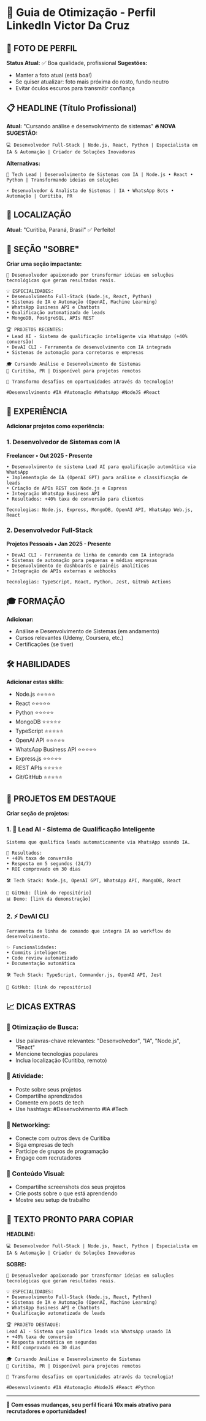 # 🚀 Guia de Otimização - Perfil LinkedIn Victor Da Cruz

## 📸 FOTO DE PERFIL
**Status Atual:** ✅ Boa qualidade, profissional
**Sugestões:**
- Manter a foto atual (está boa!)
- Se quiser atualizar: foto mais próxima do rosto, fundo neutro
- Evitar óculos escuros para transmitir confiança

## 📋 HEADLINE (Título Profissional)
**Atual:** "Cursando análise e desenvolvimento de sistemas"
**🔥 NOVA SUGESTÃO:**
```
💻 Desenvolvedor Full-Stack | Node.js, React, Python | Especialista em IA & Automação | Criador de Soluções Inovadoras
```

**Alternativas:**
```
🚀 Tech Lead | Desenvolvimento de Sistemas com IA | Node.js • React • Python | Transformando ideias em soluções
```
```
⚡ Desenvolvedor & Analista de Sistemas | IA • WhatsApp Bots • Automação | Curitiba, PR
```

## 📍 LOCALIZAÇÃO
**Atual:** "Curitiba, Paraná, Brasil" ✅ Perfeito!

## 🎯 SEÇÃO "SOBRE"
**Criar uma seção impactante:**

```
🚀 Desenvolvedor apaixonado por transformar ideias em soluções tecnológicas que geram resultados reais.

💡 ESPECIALIDADES:
• Desenvolvimento Full-Stack (Node.js, React, Python)
• Sistemas de IA e Automação (OpenAI, Machine Learning)
• WhatsApp Business API e Chatbots
• Qualificação automatizada de leads
• MongoDB, PostgreSQL, APIs REST

🏆 PROJETOS RECENTES:
• Lead AI - Sistema de qualificação inteligente via WhatsApp (+40% conversão)
• DevAI CLI - Ferramenta de desenvolvimento com IA integrada
• Sistemas de automação para corretoras e empresas

🎓 Cursando Análise e Desenvolvimento de Sistemas
📍 Curitiba, PR | Disponível para projetos remotos

💼 Transformo desafios em oportunidades através da tecnologia!

#Desenvolvimento #IA #Automação #WhatsApp #NodeJS #React
```

## 💼 EXPERIÊNCIA
**Adicionar projetos como experiência:**

### 1. Desenvolvedor de Sistemas com IA
**Freelancer • Out 2025 - Presente**
```
• Desenvolvimento de sistema Lead AI para qualificação automática via WhatsApp
• Implementação de IA (OpenAI GPT) para análise e classificação de leads
• Criação de APIs REST com Node.js e Express
• Integração WhatsApp Business API
• Resultados: +40% taxa de conversão para clientes

Tecnologias: Node.js, Express, MongoDB, OpenAI API, WhatsApp Web.js, React
```

### 2. Desenvolvedor Full-Stack
**Projetos Pessoais • Jan 2025 - Presente**
```
• DevAI CLI - Ferramenta de linha de comando com IA integrada
• Sistemas de automação para pequenas e médias empresas
• Desenvolvimento de dashboards e painéis analíticos
• Integração de APIs externas e webhooks

Tecnologias: TypeScript, React, Python, Jest, GitHub Actions
```

## 🎓 FORMAÇÃO
**Adicionar:**
- Análise e Desenvolvimento de Sistemas (em andamento)
- Cursos relevantes (Udemy, Coursera, etc.)
- Certificações (se tiver)

## 🛠️ HABILIDADES
**Adicionar estas skills:**
- Node.js ⭐⭐⭐⭐⭐
- React ⭐⭐⭐⭐⭐
- Python ⭐⭐⭐⭐⭐
- MongoDB ⭐⭐⭐⭐⭐
- TypeScript ⭐⭐⭐⭐⭐
- OpenAI API ⭐⭐⭐⭐⭐
- WhatsApp Business API ⭐⭐⭐⭐⭐
- Express.js ⭐⭐⭐⭐⭐
- REST APIs ⭐⭐⭐⭐⭐
- Git/GitHub ⭐⭐⭐⭐⭐

## 📁 PROJETOS EM DESTAQUE
**Criar seção de projetos:**

### 1. 🤖 Lead AI - Sistema de Qualificação Inteligente
```
Sistema que qualifica leads automaticamente via WhatsApp usando IA.

🎯 Resultados:
• +40% taxa de conversão
• Resposta em 5 segundos (24/7)
• ROI comprovado em 30 dias

🛠️ Tech Stack: Node.js, OpenAI GPT, WhatsApp API, MongoDB, React

🔗 GitHub: [link do repositório]
📊 Demo: [link da demonstração]
```

### 2. ⚡ DevAI CLI
```
Ferramenta de linha de comando que integra IA ao workflow de desenvolvimento.

✨ Funcionalidades:
• Commits inteligentes
• Code review automatizado
• Documentação automática

🛠️ Tech Stack: TypeScript, Commander.js, OpenAI API, Jest

🔗 GitHub: [link do repositório]
```

## 📈 DICAS EXTRAS

### 🎯 Otimização de Busca:
- Use palavras-chave relevantes: "Desenvolvedor", "IA", "Node.js", "React"
- Mencione tecnologias populares
- Inclua localização (Curitiba, remoto)

### 📱 Atividade:
- Poste sobre seus projetos
- Compartilhe aprendizados
- Comente em posts de tech
- Use hashtags: #Desenvolvimento #IA #Tech

### 🤝 Networking:
- Conecte com outros devs de Curitiba
- Siga empresas de tech
- Participe de grupos de programação
- Engage com recrutadores

### 📸 Conteúdo Visual:
- Compartilhe screenshots dos seus projetos
- Crie posts sobre o que está aprendendo
- Mostre seu setup de trabalho

## 🚀 TEXTO PRONTO PARA COPIAR

**HEADLINE:**
```
💻 Desenvolvedor Full-Stack | Node.js, React, Python | Especialista em IA & Automação | Criador de Soluções Inovadoras
```

**SOBRE:**
```
🚀 Desenvolvedor apaixonado por transformar ideias em soluções tecnológicas que geram resultados reais.

💡 ESPECIALIDADES:
• Desenvolvimento Full-Stack (Node.js, React, Python)
• Sistemas de IA e Automação (OpenAI, Machine Learning)
• WhatsApp Business API e Chatbots
• Qualificação automatizada de leads

🏆 PROJETO DESTAQUE:
Lead AI - Sistema que qualifica leads via WhatsApp usando IA
• +40% taxa de conversão
• Resposta automática em segundos
• ROI comprovado em 30 dias

🎓 Cursando Análise e Desenvolvimento de Sistemas
📍 Curitiba, PR | Disponível para projetos remotos

💼 Transformo desafios em oportunidades através da tecnologia!

#Desenvolvimento #IA #Automação #NodeJS #React #Python
```

---

**🎯 Com essas mudanças, seu perfil ficará 10x mais atrativo para recrutadores e oportunidades!**